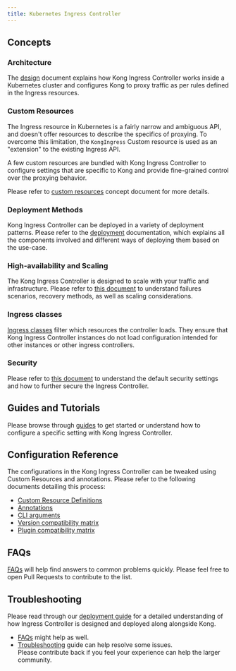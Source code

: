 ```yaml
---
title: Kubernetes Ingress Controller
---
```


## Concepts

### Architecture

The [design][design] document explains how Kong Ingress Controller works
inside a Kubernetes cluster and configures Kong to proxy traffic as per
rules defined in the Ingress resources.

### Custom Resources

The Ingress resource in Kubernetes is a fairly narrow and ambiguous API, and
doesn't offer resources to describe the specifics of proxying.
To overcome this limitation, the `KongIngress` Custom resource is used as an
"extension" to the existing Ingress API.

A few custom resources are bundled with Kong Ingress Controller to configure
settings that are specific to Kong and provide fine-grained control over
the proxying behavior.

Please refer to [custom resources][crd] concept document for more details.

### Deployment Methods

Kong Ingress Controller can be deployed in a variety of deployment patterns.
Please refer to the [deployment](/kong-ingress-controller/{{page.kong_version}}/concepts/deployment) documentation,
which explains all the components
involved and different ways of deploying them based on the use-case.

### High-availability and Scaling

The Kong Ingress Controller is designed to scale with your traffic
and infrastructure.
Please refer to [this document](/kong-ingress-controller/{{page.kong_version}}/concepts/ha-and-scaling) to understand
failures scenarios, recovery methods, as well as scaling considerations.

### Ingress classes

[Ingress classes](/kong-ingress-controller/{{page.kong_version}}/concepts/ingress-classes) filter which resources the
controller loads. They ensure that Kong Ingress Controller instances do not
load configuration intended for other instances or other ingress controllers.

### Security

Please refer to [this document](/kong-ingress-controller/{{page.kong_version}}/concepts/security) to understand the
default security settings and how to further secure the Ingress Controller.

## Guides and Tutorials

Please browse through [guides][guides] to get started or understand how to configure
a specific setting with Kong Ingress Controller.

## Configuration Reference

The configurations in the Kong Ingress Controller can be tweaked using
Custom Resources and annotations.
Please refer to the following documents detailing this process:

- [Custom Resource Definitions](/kong-ingress-controller/{{page.kong_version}}/references/custom-resources)
- [Annotations](/kong-ingress-controller/{{page.kong_version}}/references/annotations)
- [CLI arguments](/kong-ingress-controller/{{page.kong_version}}/references/cli-arguments)
- [Version compatibility matrix](/kong-ingress-controller/{{page.kong_version}}/references/version-compatibility)
- [Plugin compatibility matrix](/kong-ingress-controller/{{page.kong_version}}/references/plugin-compatibility)

## FAQs

[FAQs][faqs] will help find answers to common problems quickly.
Please feel free to open Pull Requests to contribute to the list.

## Troubleshooting

Please read through our [deployment guide][deployment] for a detailed
understanding of how Ingress Controller is designed and deployed
along alongside Kong.

- [FAQs][faqs] might help as well.
- [Troubleshooting][troubleshooting] guide can help
  resolve some issues.  
  Please contribute back if you feel your experience can help
  the larger community.

[annotations]: /kong-ingress-controller/{{page.kong_version}}/references/annotations
[crd]: /kong-ingress-controller/{{page.kong_version}}/concepts/custom-resources
[deployment]: /kong-ingress-controller/{{page.kong_version}}/deployment/overview
[design]: /kong-ingress-controller/{{page.kong_version}}/concepts/design
[faqs]: /kong-ingress-controller/{{page.kong_version}}/faq
[troubleshooting]: /kong-ingress-controller/{{page.kong_version}}/troubleshooting
[guides]: /kong-ingress-controller/{{page.kong_version}}/guides/overview
